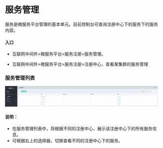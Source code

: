 #  服务管理

服务是微服务平台管理的基本单元。目前控制台可查询注册中心下的服务下的服务内容。

#### 入口

-	互联网中间件>微服务平台>服务注册>服务管理。

-	互联网中间件>微服务平台>服务注册>注册中心，查看某集群的服务管理



###  服务管理列表


  ![服务管理列表](../../../../../image/Internet-Middleware/JD-Distributed-Service-Framework/service-list.png)
 
####  说明：
-	在服务管理列表中，将根据不同的注册中心，展示该注册中心下的所有服务信息。
-	可根据右上的选择器，切换查看不同的注册中心下的服务。



